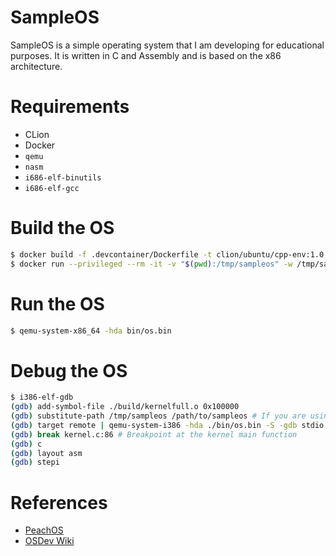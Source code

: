 # SampleOS

SampleOS is a simple operating system that I am developing for educational purposes.
It is written in C and Assembly and is based on the x86 architecture.

# Requirements

- CLion
- Docker
- `qemu`
- `nasm`
- `i686-elf-binutils`
- `i686-elf-gcc`

# Build the OS

```bash
$ docker build -f .devcontainer/Dockerfile -t clion/ubuntu/cpp-env:1.0 .
$ docker run --privileged --rm -it -v "$(pwd):/tmp/sampleos" -w /tmp/sampleos clion/ubuntu/cpp-env:1.0 /bin/bash -c "make clean; make all"
```

# Run the OS

```bash
$ qemu-system-x86_64 -hda bin/os.bin
```

# Debug the OS

```bash
$ i386-elf-gdb
(gdb) add-symbol-file ./build/kernelfull.o 0x100000
(gdb) substitute-path /tmp/sampleos /path/to/sampleos # If you are using a different path
(gdb) target remote | qemu-system-i386 -hda ./bin/os.bin -S -gdb stdio
(gdb) break kernel.c:86 # Breakpoint at the kernel main function
(gdb) c
(gdb) layout asm
(gdb) stepi
```

# References

- [PeachOS](https://github.com/nibblebits/PeachOS)
- [OSDev Wiki](https://wiki.osdev.org/Main_Page)
